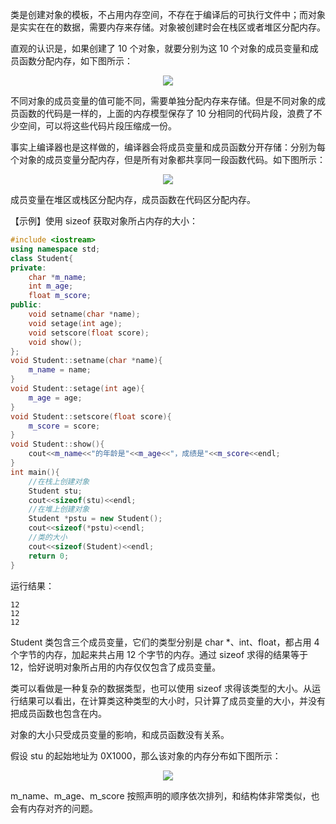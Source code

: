 类是创建对象的模板，不占用内存空间，不存在于编译后的可执行文件中；而对象是实实在在的数据，需要内存来存储。对象被创建时会在栈区或者堆区分配内存。

直观的认识是，如果创建了 10 个对象，就要分别为这 10 个对象的成员变量和成员函数分配内存，如下图所示：

<div align="center"><img src="https://cdn.jsdelivr.net/gh/lcekold/blogimage@main/c++note/8.png"></div>

不同对象的成员变量的值可能不同，需要单独分配内存来存储。但是不同对象的成员函数的代码是一样的，上面的内存模型保存了 10 分相同的代码片段，浪费了不少空间，可以将这些代码片段压缩成一份。

事实上编译器也是这样做的，编译器会将成员变量和成员函数分开存储：分别为每个对象的成员变量分配内存，但是所有对象都共享同一段函数代码。如下图所示：

<div align="center"><img src="https://cdn.jsdelivr.net/gh/lcekold/blogimage@main/c++note/9.png"></div>

成员变量在堆区或栈区分配内存，成员函数在代码区分配内存。

【示例】使用 sizeof 获取对象所占内存的大小：

```c++
#include <iostream>
using namespace std;
class Student{
private:
    char *m_name;
    int m_age;
    float m_score;
public:
    void setname(char *name);
    void setage(int age);
    void setscore(float score);
    void show();
};
void Student::setname(char *name){
    m_name = name;
}
void Student::setage(int age){
    m_age = age;
}
void Student::setscore(float score){
    m_score = score;
}
void Student::show(){
    cout<<m_name<<"的年龄是"<<m_age<<"，成绩是"<<m_score<<endl;
}
int main(){
    //在栈上创建对象
    Student stu;
    cout<<sizeof(stu)<<endl;
    //在堆上创建对象
    Student *pstu = new Student();
    cout<<sizeof(*pstu)<<endl;
    //类的大小
    cout<<sizeof(Student)<<endl;
    return 0;
}
```

运行结果：

    12
    12
    12

Student 类包含三个成员变量，它们的类型分别是 char *、int、float，都占用 4 个字节的内存，加起来共占用 12 个字节的内存。通过 sizeof 求得的结果等于 12，恰好说明对象所占用的内存仅仅包含了成员变量。

类可以看做是一种复杂的数据类型，也可以使用 sizeof 求得该类型的大小。从运行结果可以看出，在计算类这种类型的大小时，只计算了成员变量的大小，并没有把成员函数也包含在内。

对象的大小只受成员变量的影响，和成员函数没有关系。

假设 stu 的起始地址为 0X1000，那么该对象的内存分布如下图所示：

<div align="center"><img src="https://cdn.jsdelivr.net/gh/lcekold/blogimage@main/c++note/10.png"></div>

m_name、m_age、m_score 按照声明的顺序依次排列，和结构体非常类似，也会有内存对齐的问题。